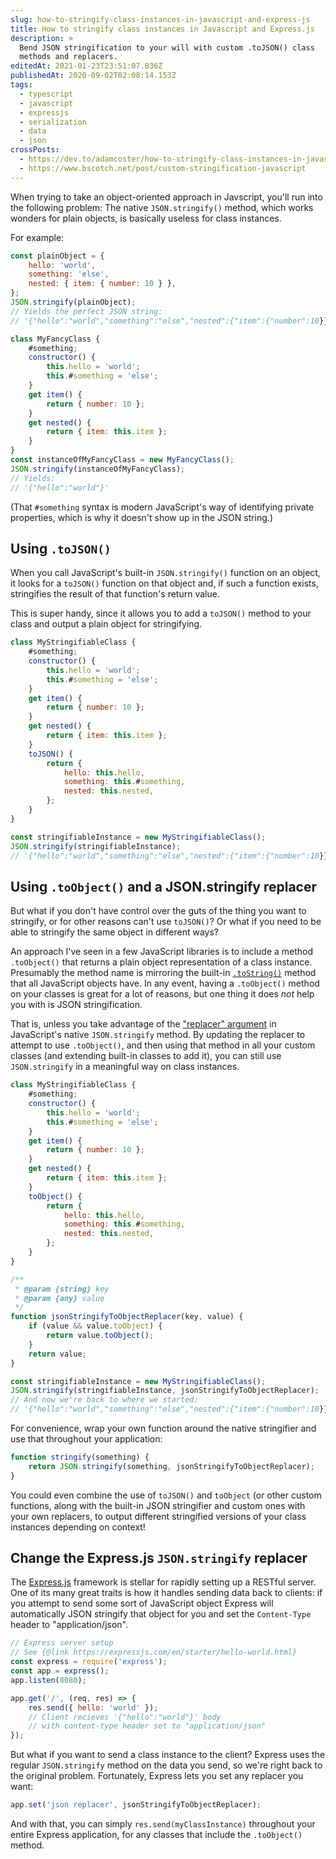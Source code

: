 ```yaml
---
slug: how-to-stringify-class-instances-in-javascript-and-express-js
title: How to stringify class instances in Javascript and Express.js
description: >
  Bend JSON stringification to your will with custom .toJSON() class
  methods and replacers.
editedAt: 2021-01-23T23:51:07.836Z
publishedAt: 2020-09-02T02:08:14.153Z
tags:
  - typescript
  - javascript
  - expressjs
  - serialization
  - data
  - json
crossPosts:
  - https://dev.to/adamcoster/how-to-stringify-class-instances-in-javascript-and-express-js-co4
  - https://www.bscotch.net/post/custom-stringification-javascript
---
```


When trying to take an object-oriented approach in Javscript, you'll run into the following problem: The native `JSON.stringify()` method, which works wonders for plain objects, is basically useless for class instances.

For example:

```js
const plainObject = {
	hello: 'world',
	something: 'else',
	nested: { item: { number: 10 } },
};
JSON.stringify(plainObject);
// Yields the perfect JSON string:
// '{"hello":"world","something":"else","nested":{"item":{"number":10}}}'

class MyFancyClass {
	#something;
	constructor() {
		this.hello = 'world';
		this.#something = 'else';
	}
	get item() {
		return { number: 10 };
	}
	get nested() {
		return { item: this.item };
	}
}
const instanceOfMyFancyClass = new MyFancyClass();
JSON.stringify(instanceOfMyFancyClass);
// Yields:
// '{"hello":"world"}'
```

(That `#something` syntax is modern JavaScript's way of identifying private properties, which is why it doesn't show up in the JSON string.)

## Using `.toJSON()`

When you call JavaScript's built-in `JSON.stringify()` function on an object, it looks for a `toJSON()` function on that object and, if such a function exists, stringifies the result of that function's return value.

This is super handy, since it allows you to add a `toJSON()` method to your class and output a plain object for stringifying.

```js
class MyStringifiableClass {
	#something;
	constructor() {
		this.hello = 'world';
		this.#something = 'else';
	}
	get item() {
		return { number: 10 };
	}
	get nested() {
		return { item: this.item };
	}
	toJSON() {
		return {
			hello: this.hello,
			something: this.#something,
			nested: this.nested,
		};
	}
}

const stringifiableInstance = new MyStringifiableClass();
JSON.stringify(stringifiableInstance);
// '{"hello":"world","something":"else","nested":{"item":{"number":10}}}'
```

## Using `.toObject()` and a JSON.stringify replacer

But what if you don't have control over the guts of the thing you want to stringify, or for other reasons can't use `toJSON()`? Or what if you need to be able to stringify the same object in different ways?

An approach I've seen in a few JavaScript libraries is to include a method `.toObject()` that returns a plain object representation of a class instance. Presumably the method name is mirroring the built-in [`.toString()`](https://developer.mozilla.org/en-US/docs/Web/JavaScript/Reference/Global_Objects/Object/toString) method that all JavaScript objects have. In any event, having a `.toObject()` method on your classes is great for a lot of reasons, but one thing it does _not_ help you with is JSON stringification.

That is, unless you take advantage of the ["replacer" argument](https://developer.mozilla.org/en-US/docs/Web/JavaScript/Reference/Global_Objects/JSON/stringify#The_replacer_parameter) in JavaScript's native `JSON.stringify` method. By updating the replacer to attempt to use `.toObject()`, and then using that method in all your custom classes (and extending built-in classes to add it), you can still use `JSON.stringify` in a meaningful way on class instances.

```js
class MyStringifiableClass {
	#something;
	constructor() {
		this.hello = 'world';
		this.#something = 'else';
	}
	get item() {
		return { number: 10 };
	}
	get nested() {
		return { item: this.item };
	}
	toObject() {
		return {
			hello: this.hello,
			something: this.#something,
			nested: this.nested,
		};
	}
}

/**
 * @param {string} key
 * @param {any} value
 */
function jsonStringifyToObjectReplacer(key, value) {
	if (value && value.toObject) {
		return value.toObject();
	}
	return value;
}

const stringifiableInstance = new MyStringifiableClass();
JSON.stringify(stringifiableInstance, jsonStringifyToObjectReplacer);
// And now we're back to where we started:
// '{"hello":"world","something":"else","nested":{"item":{"number":10}}}'
```

For convenience, wrap your own function around the native stringifier and use that throughout your application:

```js
function stringify(something) {
	return JSON.stringify(something, jsonStringifyToObjectReplacer);
}
```

You could even combine the use of `toJSON()` and `toObject` (or other custom functions, along with the built-in JSON stringifier and custom ones with your own replacers, to output different stringified versions of your class instances depending on context!

## Change the Express.js `JSON.stringify` replacer

The [Express.js](https://expressjs.com/) framework is stellar for rapidly setting up a RESTful server. One of its many great traits is how it handles sending data back to clients: if you attempt to send some sort of JavaScript object Express will automatically JSON stringify that object for you and set the `Content-Type` header to "application/json".

```js
// Express server setup
// See {@link https://expressjs.com/en/starter/hello-world.html}
const express = require('express');
const app = express();
app.listen(8080);

app.get('/', (req, res) => {
	res.send({ hello: 'world' });
	// Client recieves '{"hello":"world"}' body
	// with content-type header set to "application/json"
});
```

But what if you want to send a class instance to the client? Express uses the regular `JSON.stringify` method on the data you send, so we're right back to the original problem. Fortunately, Express lets you set any replacer you want:

```js
app.set('json replacer', jsonStringifyToObjectReplacer);
```

And with that, you can simply `res.send(myClassInstance)` throughout your entire Express application, for any classes that include the `.toObject()` method.

